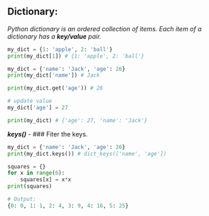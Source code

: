 ## Dictionary:
   _Python dictionary is an ordered collection of items. Each item of a dictionary has a **key/value** pair._

```py
my_dict = {1: 'apple', 2: 'ball'}
print(my_dict[1]) # {1: 'apple', 2: 'ball'}

my_dict = {'name': 'Jack', 'age': 26}
print(my_dict['name']) # Jack

print(my_dict.get('age')) # 26

# update value
my_dict['age'] = 27

print(my_dict) # {'age': 27, 'name': 'Jack'}
```
**_keys()_** - ### Fiter the keys.
```py
my_dict = {'name': 'Jack', 'age': 26}
print(my_dict.keys()) # dict_keys(['name', 'age'])
```
```py
squares = {}
for x in range(6):
    squares[x] = x*x
print(squares)

# Output:
{0: 0, 1: 1, 2: 4, 3: 9, 4: 16, 5: 25}
```
